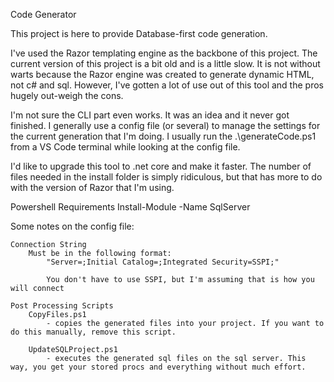Code Generator

This project is here to provide Database-first code generation. 

I've used the Razor templating engine as the backbone of this project. The current version of this project is a bit old and is a little slow. It is not without warts because the Razor engine was created to generate dynamic HTML, not c# and sql. However, I've gotten a lot of use out of this tool and the pros hugely out-weigh the cons.

I'm not sure the CLI part even works. It was an idea and it never got finished. I generally use a config file (or several) to manage the settings for the current generation that I'm doing. I usually run the .\generateCode.ps1 from a VS Code terminal while looking at the config file.

I'd like to upgrade this tool to .net core and make it faster. The number of files needed in the install folder is simply ridiculous, but that has more to do with the version of Razor that I'm using.


Powershell Requirements
	Install-Module -Name SqlServer

	
Some notes on the config file:

	Connection String
		Must be in the following format:
			"Server=;Initial Catalog=;Integrated Security=SSPI;"
			
			You don't have to use SSPI, but I'm assuming that is how you will connect

	Post Processing Scripts
		CopyFiles.ps1
			- copies the generated files into your project. If you want to do this manually, remove this script.
		
		UpdateSQLProject.ps1
			- executes the generated sql files on the sql server. This way, you get your stored procs and everything without much effort.


		
